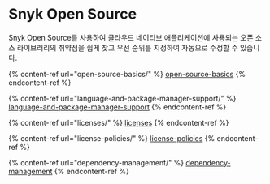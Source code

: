 # Snyk Open Source

Snyk Open Source를 사용하여 클라우드 네이티브 애플리케이션에 사용되는 오픈 소스 라이브러리의 취약점을 쉽게 찾고 우선 순위를 지정하여 자동으로 수정할 수 있습니다.

{% content-ref url="open-source-basics/" %}
[open-source-basics](open-source-basics/)
{% endcontent-ref %}

{% content-ref url="language-and-package-manager-support/" %}
[language-and-package-manager-support](language-and-package-manager-support/)
{% endcontent-ref %}

{% content-ref url="licenses/" %}
[licenses](licenses/)
{% endcontent-ref %}

{% content-ref url="license-policies/" %}
[license-policies](license-policies/)
{% endcontent-ref %}

{% content-ref url="dependency-management/" %}
[dependency-management](dependency-management/)
{% endcontent-ref %}
